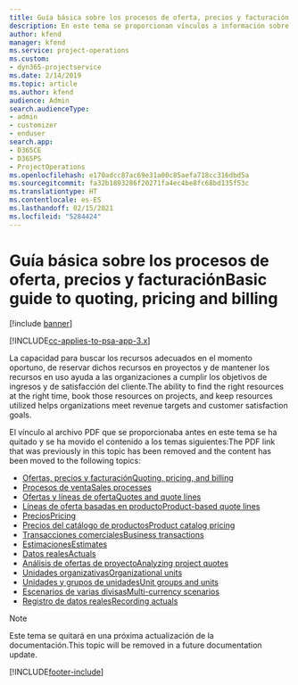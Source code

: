 ```yaml
---
title: Guía básica sobre los procesos de oferta, precios y facturación en Project Service Automation
description: En este tema se proporcionan vínculos a información sobre principios básicos de los procesos de oferta, precios y facturación en Project Service Automation.
author: kfend
manager: kfend
ms.service: project-operations
ms.custom:
- dyn365-projectservice
ms.date: 2/14/2019
ms.topic: article
ms.author: kfend
audience: Admin
search.audienceType:
- admin
- customizer
- enduser
search.app:
- D365CE
- D365PS
- ProjectOperations
ms.openlocfilehash: e170adcc87ac69e31a00c85aefa718cc316dbd5a
ms.sourcegitcommit: fa32b1893286f20271fa4ec4be8fc68bd135f53c
ms.translationtype: HT
ms.contentlocale: es-ES
ms.lasthandoff: 02/15/2021
ms.locfileid: "5284424"
---
```

# <a name="basic-guide-to-quoting-pricing-and-billing"></a><span data-ttu-id="bea89-103">Guía básica sobre los procesos de oferta, precios y facturación</span><span class="sxs-lookup"><span data-stu-id="bea89-103">Basic guide to quoting, pricing and billing</span></span>

[!include [banner](../../includes/psa-now-project-operations.md)]

[!INCLUDE[cc-applies-to-psa-app-3.x](../../includes/cc-applies-to-psa-app-3x.md)]

<span data-ttu-id="bea89-104">La capacidad para buscar los recursos adecuados en el momento oportuno, de reservar dichos recursos en proyectos y de mantener los recursos en uso ayuda a las organizaciones a cumplir los objetivos de ingresos y de satisfacción del cliente.</span><span class="sxs-lookup"><span data-stu-id="bea89-104">The ability to find the right resources at the right time, book those resources on projects, and keep resources utilized helps organizations meet revenue targets and customer satisfaction goals.</span></span> 

<span data-ttu-id="bea89-105">El vínculo al archivo PDF que se proporcionaba antes en este tema se ha quitado y se ha movido el contenido a los temas siguientes:</span><span class="sxs-lookup"><span data-stu-id="bea89-105">The PDF link that was previously in this topic has been removed and the content has been moved to the following topics:</span></span>

- [<span data-ttu-id="bea89-106">Ofertas, precios y facturación</span><span class="sxs-lookup"><span data-stu-id="bea89-106">Quoting, pricing, and billing</span></span>](../quote-bill-price.md)
- [<span data-ttu-id="bea89-107">Procesos de venta</span><span class="sxs-lookup"><span data-stu-id="bea89-107">Sales processes</span></span>](../basic-sales-process.md)
- [<span data-ttu-id="bea89-108">Ofertas y líneas de oferta</span><span class="sxs-lookup"><span data-stu-id="bea89-108">Quotes and quote lines</span></span>](../basic-quote-lines.md)
- [<span data-ttu-id="bea89-109">Líneas de oferta basadas en producto</span><span class="sxs-lookup"><span data-stu-id="bea89-109">Product-based quote lines</span></span>](../product-based-quote-lines.md)
- [<span data-ttu-id="bea89-110">Precios</span><span class="sxs-lookup"><span data-stu-id="bea89-110">Pricing</span></span>](../basic-pricing.md)
- [<span data-ttu-id="bea89-111">Precios del catálogo de productos</span><span class="sxs-lookup"><span data-stu-id="bea89-111">Product catalog pricing</span></span>](../product-catalog-pricing.md)
- [<span data-ttu-id="bea89-112">Transacciones comerciales</span><span class="sxs-lookup"><span data-stu-id="bea89-112">Business transactions</span></span>](../basic-business-transactions.md)
- [<span data-ttu-id="bea89-113">Estimaciones</span><span class="sxs-lookup"><span data-stu-id="bea89-113">Estimates</span></span>](../estimates.md)
- [<span data-ttu-id="bea89-114">Datos reales</span><span class="sxs-lookup"><span data-stu-id="bea89-114">Actuals</span></span>](../actuals.md)
- [<span data-ttu-id="bea89-115">Análisis de ofertas de proyecto</span><span class="sxs-lookup"><span data-stu-id="bea89-115">Analyzing project quotes</span></span>](../basic-analyzing-quotes.md)
- [<span data-ttu-id="bea89-116">Unidades organizativas</span><span class="sxs-lookup"><span data-stu-id="bea89-116">Organizational units</span></span>](../advanced-organizational.md)
- [<span data-ttu-id="bea89-117">Unidades y grupos de unidades</span><span class="sxs-lookup"><span data-stu-id="bea89-117">Unit groups and units</span></span>](../advanced-units.md)
- [<span data-ttu-id="bea89-118">Escenarios de varias divisas</span><span class="sxs-lookup"><span data-stu-id="bea89-118">Multi-currency scenarios</span></span>](../advanced-currency.md)
- [<span data-ttu-id="bea89-119">Registro de datos reales</span><span class="sxs-lookup"><span data-stu-id="bea89-119">Recording actuals</span></span>](../advanced-actuals.md)

> [!NOTE]
> <span data-ttu-id="bea89-120">Este tema se quitará en una próxima actualización de la documentación.</span><span class="sxs-lookup"><span data-stu-id="bea89-120">This topic will be removed in a future documentation update.</span></span> 


[!INCLUDE[footer-include](../../includes/footer-banner.md)]
